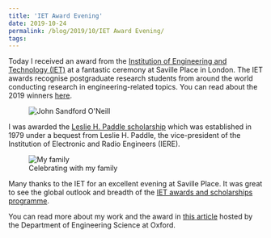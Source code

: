```yaml
---
title: 'IET Award Evening'
date: 2019-10-24
permalink: /blog/2019/10/IET Award Evening/
tags:
---
```


Today I received an award from the [Institution of Engineering and Technology (IET)](https://www.theiet.org/) at a fantastic ceremony at Saville Place in London. The IET awards recognise postgraduate research students from around the world conducting research in engineering-related topics. You can read about the 2019 winners [here](https://www.theiet.org/impact-society/awards-scholarships/iet-postgraduate-research-awards/2019-winners/). 

<figure>
  <img src="http://hhpp.github.io/images/IET_award_evening_2_comp.jpg" alt="John Sandford O'Neill"/>
</figure>

I was awarded the [Leslie H. Paddle scholarship](https://www.theiet.org/impact-society/awards-scholarships/iet-postgraduate-research-awards/) which was established in 1979 under a bequest from Leslie H. Paddle, the vice-president of the Institution of Electronic and Radio Engineers (IERE).

<figure>
  <img src="http://hhpp.github.io/images/IET_award_evening_comp.jpg" alt="My family"/>
  <figcaption>Celebrating with my family</figcaption>
</figure>

Many thanks to the IET for an excellent evening at Saville Place. It was great to see the global outlook and breadth of the [IET awards and scholarships programme](https://www.theiet.org/impact-society/awards-scholarships/). 

You can read more about my work and the award in [this article](https://eng.ox.ac.uk/news/flexible-screens-and-nanoscale-printing-earn-national-recognition-for-dphil-candidate/) hosted by the Department of Engineering Science at Oxford. 
<!-- break -->